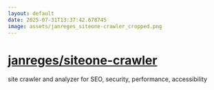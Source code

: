 ```yaml
---
layout: default
date: 2025-07-31T13:37:42.678745
image: assets/janreges_siteone-crawler_cropped.png
---
```


# [janreges/siteone-crawler](https://github.com/janreges/siteone-crawler)

site crawler and analyzer for SEO, security, performance, accessibility
